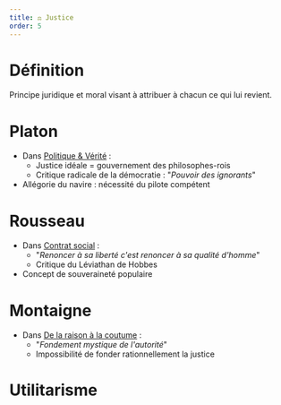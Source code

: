 ```yaml
---
title: ⚖️ Justice
order: 5
---
```


# Définition
Principe juridique et moral visant à attribuer à chacun ce qui lui revient.

# Platon
- Dans [Politique & Vérité](/philo/ch2/g1.md) :
  - Justice idéale = gouvernement des philosophes-rois
  - Critique radicale de la démocratie : "*Pouvoir des ignorants*"
- Allégorie du navire : nécessité du pilote compétent

# Rousseau
- Dans [Contrat social](/philo/ch2/g3.md) :
  - "*Renoncer à sa liberté c'est renoncer à sa qualité d'homme*"
  - Critique du Léviathan de Hobbes
- Concept de souveraineté populaire

# Montaigne
- Dans [De la raison à la coutume](/philo/ch2/g2.md) :
  - "*Fondement mystique de l'autorité*"
  - Impossibilité de fonder rationnellement la justice

# Utilitarisme